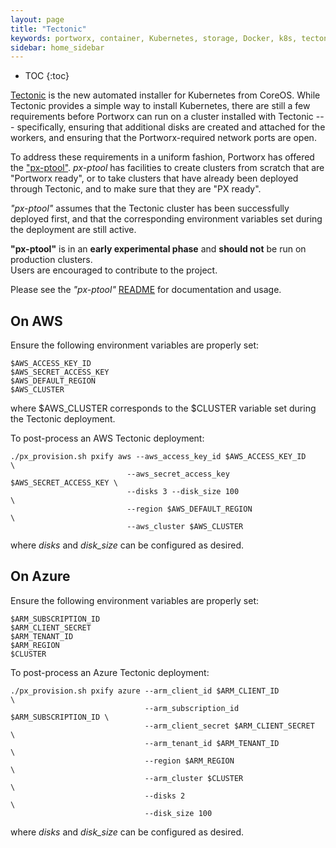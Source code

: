 ```yaml
---
layout: page
title: "Tectonic"
keywords: portworx, container, Kubernetes, storage, Docker, k8s, tectonic, coreos, azure, aws
sidebar: home_sidebar
---
```


* TOC
{:toc}

[Tectonic](https://coreos.com/tectonic/docs/latest/) is the new automated installer for Kubernetes from CoreOS.
While Tectonic provides a simple way to install Kubernetes, there are still a few requirements before
Portworx can run on a cluster installed with Tectonic --- 
specifically, ensuring that additional disks are created and attached for the workers,
and ensuring that the Portworx-required network ports are open.

To address these requirements in a uniform fashion, Portworx has offered the ["px-ptool"](https://github.com/portworx/px-ptool).
*px-ptool* has facilities to create clusters from scratch that are "Portworx ready", 
or to take clusters that have already been deployed through Tectonic, and to make sure that they are "PX ready".

*"px-ptool"* assumes that the Tectonic cluster has been successfully deployed first, 
and that the corresponding environment variables set during the deployment are still active.

**"px-ptool"** is in an **early experimental phase** and **should not** be run on production clusters.    
Users are encouraged to contribute to the project.  

Please see the *"px-ptool"* [README](https://github.com/portworx/px-ptool/blob/master/README.md) for documentation and usage.

## On AWS

Ensure the following environment variables are properly set:

```
$AWS_ACCESS_KEY_ID       
$AWS_SECRET_ACCESS_KEY
$AWS_DEFAULT_REGION     
$AWS_CLUSTER
```

where $AWS_CLUSTER corresponds to the $CLUSTER variable set during the Tectonic deployment.

To post-process an AWS Tectonic deployment:

```
./px_provision.sh pxify aws --aws_access_key_id $AWS_ACCESS_KEY_ID         \
                          --aws_secret_access_key $AWS_SECRET_ACCESS_KEY \
                          --disks 3 --disk_size 100                      \
                          --region $AWS_DEFAULT_REGION                   \
                          --aws_cluster $AWS_CLUSTER
```                          

where *disks* and *disk_size* can be configured as desired.


## On Azure

Ensure the following environment variables are properly set:

```
$ARM_SUBSCRIPTION_ID
$ARM_CLIENT_SECRET
$ARM_TENANT_ID
$ARM_REGION 
$CLUSTER                    
```

To post-process an Azure Tectonic deployment:

```
./px_provision.sh pxify azure --arm_client_id $ARM_CLIENT_ID             \
                              --arm_subscription_id $ARM_SUBSCRIPTION_ID \
                              --arm_client_secret $ARM_CLIENT_SECRET     \
                              --arm_tenant_id $ARM_TENANT_ID             \
                              --region $ARM_REGION                       \
                              --arm_cluster $CLUSTER                     \
                              --disks 2                                  \
                              --disk_size 100

```

where *disks* and *disk_size* can be configured as desired.

